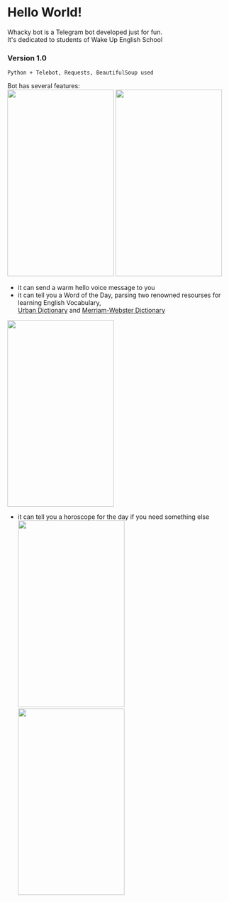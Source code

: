 # Hello World!

Whacky bot is a Telegram bot developed just for fun.  
It's dedicated to students of Wake Up English School  
  
  
### Version 1.0  
```Python + Telebot, Requests, BeautifulSoup used```  
  
Bot has several features:  
<img src="https://user-images.githubusercontent.com/75010755/109514760-6cece380-7ab7-11eb-9959-dd719f6e1487.jpg" width="240" height="420">
<img src="https://user-images.githubusercontent.com/75010755/109514741-68282f80-7ab7-11eb-82bc-2000ba0ad34d.jpg" width="240" height="420"> 
  
* it can send a warm hello voice message  to you  
* it can tell you a Word of the Day, parsing two renowned resourses for learning English Vocabulary,  
[Urban Dictionary](https://www.urbandictionary.com/) and [Merriam-Webster Dictionary](https://www.merriam-webster.com/word-of-the-day)  
<img src="https://user-images.githubusercontent.com/75010755/109514748-69595c80-7ab7-11eb-873f-653c429a6320.jpg" width="240" height="420">  
  
* it can tell you a horoscope for the day if you need something else   
<img src="https://user-images.githubusercontent.com/75010755/109514752-6a8a8980-7ab7-11eb-9bd7-3e5fdade43d3.jpg" width="240" height="420"> <img src="https://user-images.githubusercontent.com/75010755/109514757-6bbbb680-7ab7-11eb-88d1-0984c8c40006.jpg" width="240" height="420">
  
